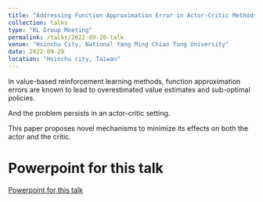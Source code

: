 ```yaml
---
title: "Addressing Function Approximation Error in Actor-Critic Methods"
collection: talks
type: "RL Group Meeting"
permalink: /talks/2022-09-20-talk
venue: "Hsinchu City, National Yang Ming Chiao Tung University"
date: 2022-09-20
location: "Hsinchu city, Taiwan"
---
```


In value-based reinforcement learning methods, function approximation errors are known to lead to overestimated
value estimates and sub-optimal policies.

And the problem persists in an actor-critic setting.

This paper proposes novel mechanisms to minimize its effects on both the actor and the critic.


Powerpoint for this talk
======
[Powerpoint for this talk](https://drive.google.com/file/d/19LWEk6P4wGx2xENiD3XKiP1FqRcLMtNb/view?usp=sharing)